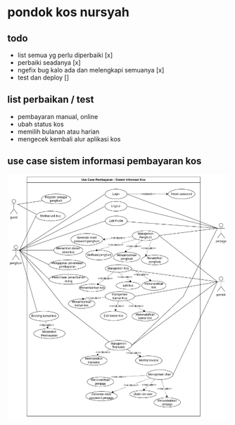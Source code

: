 # pondok kos nursyah

## todo

- list semua yg perlu diperbaiki [x]
- perbaiki seadanya [x]
- ngefix bug kalo ada dan melengkapi semuanya [x]
- test dan deploy []

## list perbaikan / test
- pembayaran manual, online
- ubah status kos
- memilih bulanan atau harian
- mengecek kembali alur aplikasi kos

## use case sistem informasi pembayaran kos
![image](/public/use-case.drawio.png)
